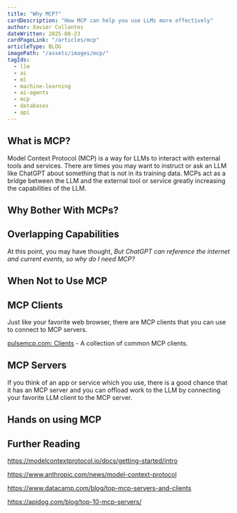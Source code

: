 ```yaml
---
title: "Why MCP?"
cardDescription: "How MCP can help you use LLMs more effectively"
author: Xavier Collantes
dateWritten: 2025-08-23
cardPageLink: "/articles/mcp"
articleType: BLOG
imagePath: "/assets/images/mcp/"
tagIds:
  - llm
  - ai
  - ml
  - machine-learning
  - ai-agents
  - mcp
  - databases
  - api
---
```


## What is MCP?

Model Context Protocol (MCP) is a way for LLMs to interact with external
tools and services. There are times you may want to instruct or ask an LLM like
ChatGPT about something that is not in its training data. MCPs act as a bridge
between the LLM and the external tool or service greatly increasing the
capabilities of the LLM.

<callout
  type="note"
  description="The MCP standard was created by Anthropic in November 2024, the
  company behind Claude. It is now an open standard and maintained by many LLM
  providers such as Google Deepmind and OpenAI.">
</callout>

## Why Bother With MCPs?

## Overlapping Capabilities

At this point, you may have thought, _But ChatGPT can reference the internet and
current events, so why do I need MCP?_

## When Not to Use MCP

## MCP Clients

Just like your favorite web browser, there are MCP clients that you can use to
connect to MCP servers.

[pulsemcp.com: Clients](https://www.pulsemcp.com/clients) - A collection of
common MCP clients.

## MCP Servers

If you think of an app or service which you use, there is a good chance that
it has an MCP server and you can offload work to the LLM by connecting your
favorite LLM client to the MCP server.

<callout
  type="article"
  title="Top MCP Servers"
  description="Learn about the MCP servers and how to use them."
  url="/articles/mcp-servers"
  urltext="See blog">
</callout>

## Hands on using MCP

<callout
  type="article"
  title="Connecting to MCP Servers"
  description="Learn how to connect to MCP servers."
  url="/articles/mcps-connect"
  urltext="Continue to blog">
</callout>

## Further Reading

https://modelcontextprotocol.io/docs/getting-started/intro

https://www.anthropic.com/news/model-context-protocol

https://www.datacamp.com/blog/top-mcp-servers-and-clients

https://apidog.com/blog/top-10-mcp-servers/
